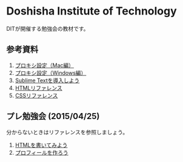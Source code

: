 # Doshisha Institute of Technology
DITが開催する勉強会の教材です。

## 参考資料
1. [プロキシ設定（Mac編）](common/proxy_on_mac.md)
1. [プロキシ設定（Windows編）](common/proxy_on_windows.md)
1. [Sublime Textを導入しよう](common/sublime.md)
1. [HTMLリファレンス](common/html_reference.md)
1. [CSSリファレンス](common/css_reference.md)

## プレ勉強会 (2015/04/25)
分からないときはリファレンスを参照しましょう。

1. [HTMLを書いてみよう](pre/helloworld.md)
1. [プロフィールを作ろう](pre/profile.md)